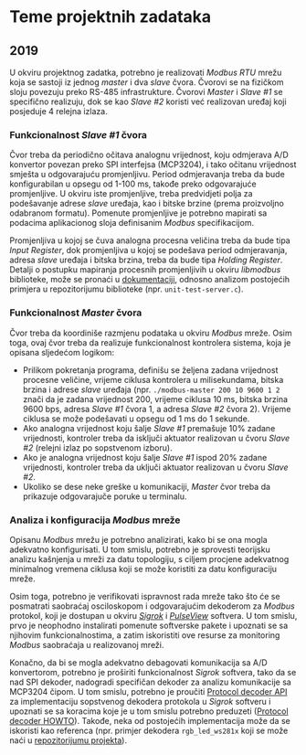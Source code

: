 # Teme projektnih zadataka #

## 2019 ##
U okviru projektnog zadatka, potrebno je realizovati *Modbus RTU* mrežu koja se sastoji iz jednog *master* i dva *slave* čvora. Čvorovi se na fizičkom sloju povezuju preko RS-485 infrastrukture. Čvorovi *Master* i *Slave #1* se specifično realizuju, dok se kao *Slave #2* koristi već realizovan uređaj koji posjeduje 4 relejna izlaza.

### Funkcionalnost *Slave #1* čvora ###
Čvor treba da periodično očitava analognu vrijednost, koju odmjerava A/D konvertor povezan preko SPI interfejsa (MCP3204), i tako očitanu vrijednost smješta u odgovarajuću promjenljivu. Period odmjeravanja treba da bude konfigurabilan u opsegu od 1-100 ms, takođe preko odgovarajuće promjenljive. U okviru iste promjenljive, treba predvidjeti polja za podešavanje adrese *slave* uređaja, kao i bitske brzine (prema proizvoljno odabranom formatu). Pomenute promjenljive je potrebno mapirati sa podacima aplikacionog sloja definisanim *Modbus* specifikacijom.

Promjenljiva u kojoj se čuva analogna procesna veličina treba da bude tipa *Input Register*, dok promjenljiva u kojoj se podešava period odmjeravanja, adresa *slave* uređaja i bitska brzina, treba da bude tipa *Holding Register*. Detalji o postupku mapiranja procesnih promjenljivih u okviru *libmodbus* biblioteke, može se pronaći u [dokumentaciji](https://libmodbus.org/docs/v3.1.1/modbus_mapping_new.html), odnosno analizom postojećih primjera u repozitorijumu biblioteke (npr. `unit-test-server.c`).

### Funkcionalnost *Master* čvora ###
Čvor treba da koordiniše razmjenu podataka u okviru *Modbus* mreže. Osim toga, ovaj čvor treba da realizuje funkcionalnost kontrolera sistema, koja je opisana sljedećom logikom:

- Prilikom pokretanja programa, definišu se željena zadana vrijednost procesne veličine, vrijeme ciklusa kontrolera u milisekundama, bitska brzina i adrese *slave* uređaja (npr. `./modbus-master 200 10 9600 1 2` znači da je zadana vrijednost 200, vrijeme ciklusa 10 ms, bitska brzina 9600 bps, adresa *Slave #1* čvora 1, a adresa *Slave #2* čvora 2). Vrijeme ciklusa se može podešavati u opsegu od 1 ms do 1 sekunde.
- Ako analogna vrijednost koju šalje *Slave #1* premašuje 10% zadane vrijednosti, kontroler treba da isključi aktuator realizovan u čvoru *Slave #2* (relejni izlaz po sopstvenom izboru).
- Ako je analogna vrijednost koju šalje *Slave #1* ispod 20% zadane vrijednosti, kontroler treba da uključi aktuator realizovan u čvoru *Slave #2*.
- Ukoliko se dese neke greške u komunikaciji, *Master* čvor treba da prikazuje odgovarajuče poruke u terminalu.

### Analiza i konfiguracija *Modbus* mreže ###
Opisanu *Modbus* mrežu je potrebno analizirati, kako bi se ona mogla adekvatno konfigurisati. U tom smislu, potrebno je sprovesti teorijsku analizu kašnjenja u mreži za datu topologiju, s ciljem procjene adekvatnog minimalnog vremena ciklusa koji se može koristiti za datu konfiguraciju mreže.

Osim toga, potrebno je verifikovati ispravnost rada mreže tako što će se posmatrati saobraćaj osciloskopom i odgovarajućim dekoderom za *Modbus* protokol, koji je dostupan u okviru [*Sigrok*](https://sigrok.org/) i [*PulseView*](https://sigrok.org/wiki/PulseView) softvera. U tom smislu, prvo je neophodno instalirati pomenute softverske pakete i upoznati se sa njihovim funkcionalnostima, a zatim iskoristiti ove resurse za monitoring *Modbus* saobraćaja u realizovanoj mreži.

Konačno, da bi se mogla adekvatno debagovati komunikacija sa A/D konvertorom, potrebno je proširiti funkcionalnost *Sigrok* softvera, tako da se nad SPI dekoder, nadogradi specifičan dekoder za analizu komunikacije sa MCP3204 čipom. U tom smislu, potrebno je proučiti [Protocol decoder API](https://sigrok.org/wiki/Protocol_decoder_API) za implementaciju sopstvenog dekodera protokola u *Sigrok* softveru i upoznati se sa koracima koje je u tom smislu potrebno preduzeti ([Protocol decoder HOWTO](https://sigrok.org/wiki/Protocol_decoder_HOWTO)). Takođe, neka od postojećih implementacija može da se iskoristi kao referenca (npr. primjer dekodera `rgb_led_ws281x` koji se može naći u [repozitorijumu projekta](https://sigrok.org/gitweb/?p=libsigrokdecode.git;a=tree;f=decoders/rgb_led_ws281x;h=19221e5c45aa8213cb71adbd81b385aa5ab46aa6;hb=HEAD)).
